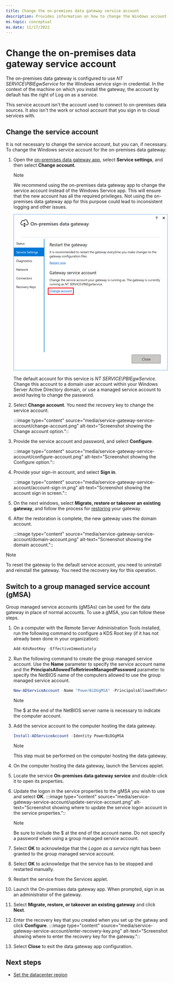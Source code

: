 ```yaml
---
title: Change the on-premises data gateway service account
description: Provides information on how to change the Windows account for the on-premises data gateway service.
ms.topic: conceptual
ms.date: 11/17/2022
---
```


# Change the on-premises data gateway service account

The on-premises data gateway is configured to use *NT SERVICE\PBIEgwService* for the Windows service sign-in credential. In the context of the machine on which you install the gateway, the account by default has the right of Log on as a service.

This service account isn't the account used to connect to on-premises data sources. It also isn't the work or school account that you sign in to cloud services with.

## Change the service account

It is not necessary to change the service account, but you can, if necessary. To change the Windows service account for the on-premises data gateway:

1. Open the [on-premises data gateway app](service-gateway-app.md), select **Service settings**, and then select **Change account**.

   >[!Note]
   > We recommend using the on-premises data gateway app to change the service account instead of the Windows Service app. This will ensure that the new account has all the required privileges. Not using the on-premises data gateway app for this purpose could lead to inconsistent logging and other issues.

   ![Service settings.](media/service-gateway-service-account/service-settings.png)

    The default account for this service is *NT SERVICE\PBIEgwService*. Change this account to a domain user account within your Windows Server Active Directory domain, or use a managed service account to avoid having to change the password.

1. Select **Change account**. You need the recovery key to change the service account.

   :::image type="content" source="media/service-gateway-service-account/change-account.png" alt-text="Screenshot showing the Change account option."::
   
1. Provide the service account and password, and select **Configure**.

   :::image type="content" source="media/service-gateway-service-account/configure-account.png" alt-text="Screenshot showing the Configure option."::

1. Provide your sign-in account, and select **Sign in**.

   :::image type="content" source="media/service-gateway-service-account/account-sign-in.png" alt-text="Screenshot showing the account sign in screen."::

1. On the next windows, select **Migrate, restore or takeover an existing gateway**, and follow the process for [restoring](service-gateway-migrate.md) your gateway.

1. After the restoration is complete, the new gateway uses the domain account.

   :::image type="content" source="media/service-gateway-service-account/domain-account.png" alt-text="Screenshot showing the domain account."::

> [!NOTE]
> To reset the gateway to the default service account, you need to uninstall and reinstall the gateway. You need the recovery key for this operation.

## Switch to a group managed service account (gMSA)

Group managed service accounts (gMSAs) can be used for the data gateway in place of normal accounts. To use a gMSA, you can follow these steps.

1. On a computer with the Remote Server Administration Tools installed, run the following command to configure a KDS Root key (if it has not already been done in your organization):
   ```powershell
   Add-KdsRootKey -EffectiveImmediately
   ```
1. Run the following command to create the group managed service account. Use the **Name** parameter to specify the service account name and the **PrincipalsAllowedToRetrieveManagedPassword** parameter to specify the NetBIOS name of the computers allowed to use the group managed service account.
   ```powershell
   New-ADServiceAccount -Name "PowerBiDGgMSA" -PrincipalsAllowedToRetrieveManagedPassword server1$ -DnsHostName server1.contoso.com -Enabled $True
   ```
   > [!NOTE]
   > The $ at the end of the NetBIOS server name is necessary to indicate the computer account.
   
1. Add the service account to the computer hosting the data gateway.
   ```powershell
   Install-ADServiceAccount -Identity PowerBiDGgMSA
   ```
   > [!NOTE]
   > This step must be performed on the computer hosting the data gateway.

1. On the computer hosting the data gateway, launch the Services applet.
1. Locate the service **On-premises data gateway service** and double-click it to open its properties.
1. Update the logon in the service properties to the gMSA you wish to use and select **OK**.
   :::image type="content" source="media/service-gateway-service-account/update-service-account.png" alt-text="Screenshot showing where to update the service logon account in the service properties."::
   > [!NOTE]
   > Be sure to include the $ at the end of the account name. Do not specify a password when using a group managed service account.
1. Select **OK** to acknowledge that the *Logon as a service* right has been granted to the group managed service account.
1. Select **OK** to acknowledge that the service has to be stopped and restarted manually.
1. Restart the service from the Services applet.
1. Launch the On-premises data gateway app. When prompted, sign in as an administrator of the gateway.
1. Select **Migrate, restore, or takeover an existing gateway** and click **Next**.
1. Enter the recovery key that you created when you set up the gatway and click **Configure**.
   :::image type="content" source="media/service-gateway-service-account/enter-recovery-key.png" alt-text="Screenshot showing where to enter the recovery key for the gateway."::
1. Select **Close** to exit the data gateway app configuration.

## Next steps

* [Set the datacenter region](service-gateway-data-region.md)  
